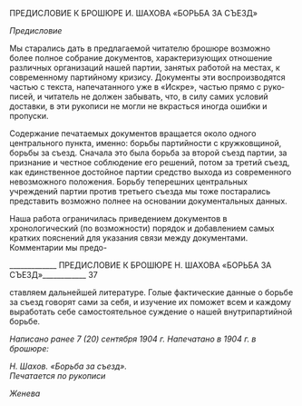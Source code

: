 ПРЕДИСЛОВИЕ К БРОШЮРЕ И. ШАХОВА «БОРЬБА ЗА СЪЕЗД»

_Предисловие_

Мы старались дать в предлагаемой читателю брошюре возможно более полное соб­рание документов, характеризующих отношение различных организаций нашей пар­тии, занятых работой на местах, к современному партийному кризису. Документы эти воспроизводятся частью с текста, напечатанного уже в «Искре», частью прямо с руко­писей, и читатель не должен забывать, что, в силу самих условий доставки, в эти руко­писи не могли не вкрасться иногда ошибки и пропуски.

Содержание печатаемых документов вращается около одного центрального пункта, именно: борьбы партийности с кружковщиной, борьбы за съезд. Сначала это была борьба за второй съезд партии, за признание и честное соблюдение его решений, потом за третий съезд, как единственное достойное партии средство выхода из современного невозможного положения. Борьбу теперешних центральных учреждений партии против третьего съезда мы тоже постарались представить возможно полнее на основании до­кументальных данных.

Наша работа ограничилась приведением документов в хронологический (по возмож­ности) порядок и добавлением самых кратких пояснений для указания связи между до­кументами. Комментарии мы предо-

  

_____________ ПРЕДИСЛОВИЕ К БРОШЮРЕ Н. ШАХОВА «БОРЬБА ЗА СЪЕЗД»____________ 37

ставляем дальнейшей литературе. Голые фактические данные о борьбе за съезд говорят сами за себя, и изучение их поможет всем и каждому выработать себе самостоятельное суждение о нашей внутрипартийной борьбе.

_Написано ранее 7 (20) сентября 1904 г. Напечатано в 1904 г. в брошюре:_

_Н. Шахов. «Борьба за съезд»._                                                              _Печатается по рукописи_

_Женева_